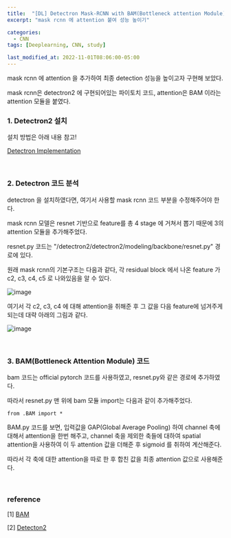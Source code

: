 ```yaml
---
title:  "[DL] Detectron Mask-RCNN with BAM(Bottleneck attention Module)"
excerpt: "mask rcnn 에 attention 붙여 성능 높이기"

categories:
  - CNN
tags: [Deeplearning, CNN, study]

last_modified_at: 2022-11-01T08:06:00-05:00
---
```


mask rcnn 에 attention 을 추가하여 최종 detection 성능을 높이고자 구현해 보았다. 

mask rcnn은 detectron2 에 구현되어있는 파이토치 코드, attention은 BAM 이라는 attention 모듈을 붙였다. 

### 1. Detectron2 설치

설치 방법은 아래 내용 참고!

[Detectron Implementation](https://chaelin0722.github.io/cnn/detectron_implementation/)

<br>

### 2. Detectron 코드 분석

detectron 을 설치하였다면, 여기서 사용할 mask rcnn 코드 부분을 수정해주어야 한다.

mask rcnn 모델은 resnet 기반으로 feature를 총 4 stage 에 거쳐서 뽑기 때문에 3의 attention 모듈을 추가해주었다. 

resnet.py 코드는 "/detectron2/detectron2/modeling/backbone/resnet.py" 경로에 있다. 
 
<script src="https://gist.github.com/chaelin0722/a26d15bf467f87762ce0ebf690d87723.js"></script>
 
 
원래 mask rcnn의 기본구조는 다음과 같다, 각 residual block 에서 나온 feature 가  c2, c3, c4, c5 로 나와있음을 알 수 있다.


![image](https://user-images.githubusercontent.com/53431568/199165818-f3361349-e0d7-4edf-8362-87e5922b6730.png)
 
여기서 각 c2, c3, c4 에 대해 attention을 취해준 후 그 값을 다음 feature에 넘겨주게 되는데 대략 아래의 그림과 같다. 

![image](https://user-images.githubusercontent.com/53431568/199165766-2def8707-951c-4072-91b8-eeebc2b7811e.png)



<br>

### 3. BAM(Bottleneck Attention Module) 코드
 
bam 코드는 official pytorch 코드를 사용하였고, resnet.py와 같은 경로에 추가하였다.
 
따라서 resnet.py 맨 위에 bam 모듈 import는 다음과 같이 추가해주었다. 
 
~~~
from .BAM import * 
~~~
 
 BAM.py 코드를 보면, 입력값을 GAP(Global Average Pooling) 하여 channel 축에 대해서 attention을 한번 해주고, channel 축을 제외한 축들에 대하여 spatial attention을 사용하여 이 두 attention 값을 더해준 후 sigmoid 를 취하여 계산해준다.
 
<script src="https://gist.github.com/chaelin0722/4cfaf8328609e339960f73bde59c09a1.js"></script>
 
 
 따라서 각 축에 대한 attention을 따로 한 후 합친 값을 최종 attention 값으로 사용해준다. 
 
<br> 
 
 
 ### reference
 
 [1] [BAM](https://arxiv.org/abs/1807.06514)
 
 [2] [Detecton2](https://github.com/facebookresearch/detectron2)
 
 
 
